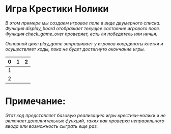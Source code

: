 # Игра Крестики Нолики

*В этом примере мы создаем игровое поле в виде двумерного списка. Функция display_board отображает текущее состояние игрового поля. Функция check_game_over проверяет, есть ли победитель или ничья.*

*Основной цикл play_game запрашивает у игроков координаты клетки и осуществляет ходы, пока не будет достигнуто окончание игры.*

   | 0 | 1 | 2
---|---|---| 
 1 |   |   | 
 2 |   |   | 
# Примечание: 

*Этот код представляет базовую реализацию игры крестики-нолики и не включает дополнительных функций, таких как проверка неправильного ввода или возможность сыграть еще раз.*

